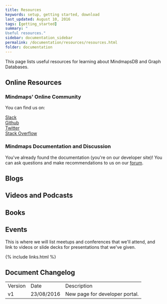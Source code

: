 ```yaml
---
title: Resources
keywords: setup, getting started, download
last_updated: August 10, 2016
tags: [getting_started]
summary: "
Useful resources."
sidebar: documentation_sidebar
permalink: /documentation/resources/resources.html
folder: documentation
---
```


This page lists useful resources for learning about MindmapsDB and Graph Databases.

## Online Resources

### Mindmaps' Online Community
You can find us on:

[Slack](http://mindmaps.io/slack.html)  
[Github](https://github.com/mindmapsdb/mindmapsdb)  
[Twitter](http://twitter.com/mindmapsdb)  
[Stack Overflow](http://stackoverflow.com/tags/mindmapsdb)  

### Mindmaps Documentation and Discussion
You've already found the documentation (you're on our developer site)! You can ask questions and make recommendations to us on our [forum](http://discuss.mindmaps.io).

## Blogs

## Videos and Podcasts

## Books

## Events
This is where we will list meetups and conferences that we'll attend, and link to videos or slide decks for presentations that we've given.


{% include links.html %}

## Document Changelog  

<table>
    <tr>
        <td>Version</td>
        <td>Date</td>
        <td>Description</td>        
    </tr>
    <tr>
        <td>v1</td>
        <td>23/08/2016</td>
        <td>New page for developer portal.</td>        
    </tr>

</table>
